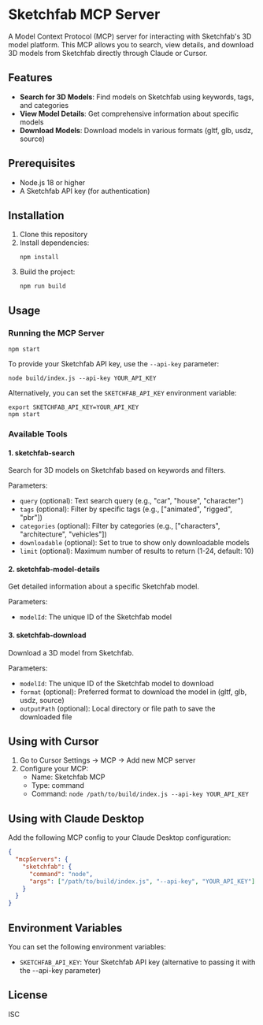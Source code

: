 # Sketchfab MCP Server

A Model Context Protocol (MCP) server for interacting with Sketchfab's 3D model platform. This MCP allows you to search, view details, and download 3D models from Sketchfab directly through Claude or Cursor.

## Features

- **Search for 3D Models**: Find models on Sketchfab using keywords, tags, and categories
- **View Model Details**: Get comprehensive information about specific models
- **Download Models**: Download models in various formats (gltf, glb, usdz, source)

## Prerequisites

- Node.js 18 or higher
- A Sketchfab API key (for authentication)

## Installation

1. Clone this repository
2. Install dependencies:
   ```
   npm install
   ```
3. Build the project:
   ```
   npm run build
   ```

## Usage

### Running the MCP Server

```
npm start
```

To provide your Sketchfab API key, use the `--api-key` parameter:

```
node build/index.js --api-key YOUR_API_KEY
```

Alternatively, you can set the `SKETCHFAB_API_KEY` environment variable:

```
export SKETCHFAB_API_KEY=YOUR_API_KEY
npm start
```

### Available Tools

#### 1. sketchfab-search

Search for 3D models on Sketchfab based on keywords and filters.

Parameters:
- `query` (optional): Text search query (e.g., "car", "house", "character")
- `tags` (optional): Filter by specific tags (e.g., ["animated", "rigged", "pbr"])
- `categories` (optional): Filter by categories (e.g., ["characters", "architecture", "vehicles"])
- `downloadable` (optional): Set to true to show only downloadable models
- `limit` (optional): Maximum number of results to return (1-24, default: 10)

#### 2. sketchfab-model-details

Get detailed information about a specific Sketchfab model.

Parameters:
- `modelId`: The unique ID of the Sketchfab model

#### 3. sketchfab-download

Download a 3D model from Sketchfab.

Parameters:
- `modelId`: The unique ID of the Sketchfab model to download
- `format` (optional): Preferred format to download the model in (gltf, glb, usdz, source)
- `outputPath` (optional): Local directory or file path to save the downloaded file

## Using with Cursor

1. Go to Cursor Settings -> MCP -> Add new MCP server
2. Configure your MCP:
   - Name: Sketchfab MCP
   - Type: command
   - Command: `node /path/to/build/index.js --api-key YOUR_API_KEY`

## Using with Claude Desktop

Add the following MCP config to your Claude Desktop configuration:

```json
{
  "mcpServers": {
    "sketchfab": {
      "command": "node",
      "args": ["/path/to/build/index.js", "--api-key", "YOUR_API_KEY"]
    }
  }
}
```

## Environment Variables

You can set the following environment variables:

- `SKETCHFAB_API_KEY`: Your Sketchfab API key (alternative to passing it with the --api-key parameter)

## License

ISC
